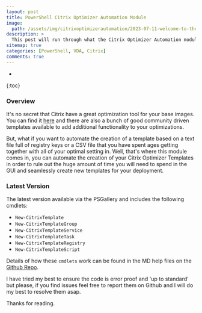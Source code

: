```yaml
---
layout: post
title: PowerShell Citrix Optimizer Automation Module
image: 
  path: /assets/img/citrixoptimizerautomation/2023-07-11-welcome-to-the-citrix-optimizer-automation-module/2023-07-11-welcome-to-the-citrix-optimizer-automation-module.png
description: >
  This post will run through what the Citrix Optimizer Automation module is and how to use it.<br/><br/>This is meant as a starting point for the module and to get feedback on the functionality of the module and if it is useful. 
sitemap: true
categories: [PowerShell, VDA, Citrix]
comments: true
---
```

* 
{:toc}

### Overview

It's no secret that Citrix have a great optimization tool for your base images. You can find it [here](https://support.citrix.com/article/CTX224676/citrix-optimizer-tool) and there are also a bunch of good community driven templates available to add additional functionality to your optimizations.

But, what if you want to automate the creation of a template based on a text file full of registry keys or a CSV file that you have spent ages getting together with all of your optimal setting in. Well, that's where this module comes in, you can automate the creation of your Citrix Optimizer Templates in order to rule out the huge amount of time you will need to spend in the GUI and seamlessly create new templates for your deployment.

### Latest Version

The latest version available via the PSGallery and includes the following cmdlets:

- ```New-CitrixTemplate```
- ```New-CitrixTemplateGroup```
- ```New-CitrixTemplateService```
- ```New-CitrixTemplateTask```
- ```New-CitrixTemplateRegistry```
- ```New-CitrixTemplateScript```

Details of how these ```cmdlets``` work can be found in the MD help files on the [Github Repo](https://github.com/dbretty/CitrixOptimizerAutomation).

I have tried my best to ensure the code is error proof and 'up to standard' but please, if you find issues feel free to report them on Github and I will do my best to resolve them asap.

Thanks for reading.